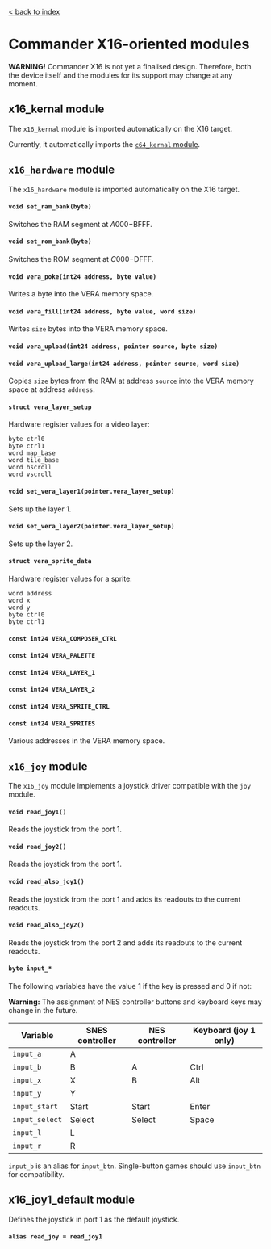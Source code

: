 [< back to index](../doc_index.md)

# Commander X16-oriented modules

**WARNING!** Commander X16 is not yet a finalised design.
Therefore, both the device itself and the modules for its support may change at any moment.

## x16_kernal module

The `x16_kernal` module is imported automatically on the X16 target.

Currently, it automatically imports the [`c64_kernal` module](./c64.md).

## `x16_hardware` module

The `x16_hardware` module is imported automatically on the X16 target.

#### `void set_ram_bank(byte)`

Switches the RAM segment at $A000-$BFFF.

#### `void set_rom_bank(byte)`

Switches the ROM segment at $C000-$DFFF.

#### `void vera_poke(int24 address, byte value)`

Writes a byte into the VERA memory space.

#### `void vera_fill(int24 address, byte value, word size)`

Writes `size` bytes into the VERA memory space.

#### `void vera_upload(int24 address, pointer source, byte size)`
#### `void vera_upload_large(int24 address, pointer source, word size)`

Copies `size` bytes from the RAM at address `source` into the VERA memory space at address `address`.

#### `struct vera_layer_setup`

Hardware register values for a video layer:

    byte ctrl0
    byte ctrl1
    word map_base
    word tile_base
    word hscroll
    word vscroll

#### `void set_vera_layer1(pointer.vera_layer_setup)`

Sets up the layer 1.

#### `void set_vera_layer2(pointer.vera_layer_setup)`

Sets up the layer 2.
    
#### `struct vera_sprite_data`

Hardware register values for a sprite:

    word address
    word x
    word y
    byte ctrl0
    byte ctrl1
    
#### `const int24 VERA_COMPOSER_CTRL`
#### `const int24 VERA_PALETTE`
#### `const int24 VERA_LAYER_1`
#### `const int24 VERA_LAYER_2`
#### `const int24 VERA_SPRITE_CTRL`
#### `const int24 VERA_SPRITES`

Various addresses in the VERA memory space.

## `x16_joy` module

The `x16_joy` module implements a joystick driver compatible with the `joy` module.

#### `void read_joy1()`

Reads the joystick from the port 1.

#### `void read_joy2()`

Reads the joystick from the port 1.

#### `void read_also_joy1()`

Reads the joystick from the port 1 and adds its readouts to the current readouts.

#### `void read_also_joy2()`

Reads the joystick from the port 2 and adds its readouts to the current readouts.

#### `byte input_*`

The following variables have the value 1 if the key is pressed and 0 if not:

**Warning:** The assignment of NES controller buttons and keyboard keys may change in the future.   

Variable       | SNES controller | NES controller | Keyboard (joy 1 only)
---------------|-----------------|----------------|----------------------
`input_a`      | A               |                |
`input_b`      | B               | A              | Ctrl
`input_x`      | X               | B              | Alt
`input_y`      | Y               |                |
`input_start`  | Start           | Start          | Enter
`input_select` | Select          | Select         | Space
`input_l`      | L               |                |
`input_r`      | R               |                |
 
 
`input_b` is an alias for `input_btn`. Single-button games should use `input_btn` for compatibility.
 
## x16_joy1_default module

Defines the joystick in port 1 as the default joystick.

#### `alias read_joy = read_joy1`

